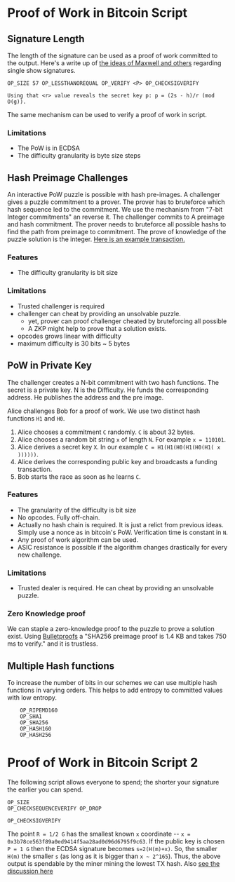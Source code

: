 # Proof of Work in Bitcoin Script 

## Signature Length
The length of the signature can be used as a proof of work committed to the output. Here's a write up of [the ideas of Maxwell and others](https://lists.linuxfoundation.org/pipermail/lightning-dev/2015-November/000344.html) regarding single show signatures.

`OP_SIZE 57 OP_LESSTHANOREQUAL OP_VERIFY <P> OP_CHECKSIGVERIFY`

`Using that <r> value reveals the secret key p: p = (2s - h)/r (mod O(g)).`

The same mechanism can be used to verify a proof of work in script. 

### Limitations
- The PoW is in ECDSA
- The difficulty granularity is byte size steps

## Hash Preimage Challenges
An interactive PoW puzzle is possible with hash pre-images. 
A challenger gives a puzzle commitment to a prover. The prover has to bruteforce which hash sequence led to the commitment. We use the mechanism from "7-bit Integer commitments" an reverse it. The challenger commits to A preimage and hash commitment. The prover needs to bruteforce all possible hashs to find the path from preimage to commitment. The prove of knowledge of the puzzle solution is the integer.
[Here is an example transaction.](https://blockstream.info/nojs/tx/a3803be4f3da166096b4408ffe36a07750f31bb2b58bd660f8f1a0c59a99dda6)


### Features
- The difficulty granularity is bit size 

### Limitations
- Trusted challenger is required
- challenger can cheat by providing an unsolvable puzzle. 
	- yet, prover can proof challenger cheated by bruteforcing all possible 
	- A ZKP might help to prove that a solution exists.
- opcodes grows linear with difficulty
- maximum difficulty is 30 bits ~ 5 bytes


## PoW in Private Key
The challenger creates a N-bit commitment with two hash functions. The secret is a private key. N is the Difficulty. He funds the corresponding address. He publishes the address and the pre image.

Alice challenges Bob for a proof of work.
We use two distinct hash functions `H1` and `H0`.

1. Alice chooses a commitment `C` randomly. `C` is about 32 bytes.
2. Alice chooses a random bit string `x` of length `N`. For example `x = 110101`.
3. Alice derives a secret key `X`. In our example `C = H1(H1(H0(H1(H0(H1( x ))))))`. 
4. Alice derives the corresponding public key and broadcasts a funding transaction.
5. Bob starts the race as soon as he learns `C`.

### Features
- The granularity of the difficulty is bit size 
- No opcodes. Fully off-chain.
- Actually no hash chain is required. It is just a relict from previous ideas. Simply use a nonce as in bitcoin's PoW. Verification time is constant in `N`.
- Any proof of work algorithm can be used. 
- ASIC resistance is possible if the algorithm changes drastically for every new challenge. 

### Limitations
- Trusted dealer is required. He can cheat by providing an unsolvable puzzle.

### Zero Knowledge proof 
We can staple a zero-knowledge proof to the puzzle to prove a solution exist.
Using [Bulletproofs](https://web.stanford.edu/~buenz/pubs/bulletproofs.pdf) a "SHA256 preimage proof is 1.4 KB and takes 750 ms to verify." and it is trustless. 


## Multiple Hash functions 
To increase the number of bits in our schemes we can use multiple hash functions in varying orders. This helps to add entropy to committed values with low entropy.

```
	OP_RIPEMD160
	OP_SHA1
	OP_SHA256
	OP_HASH160
	OP_HASH256
```




# Proof of Work in Bitcoin Script 2


The following script allows everyone to spend; the shorter your signature the earlier you can spend.
```
OP_SIZE
OP_CHECKSEQUENCEVERIFY OP_DROP

OP_CHECKSIGVERIFY
```

The point `R = 1/2 G` has the smallest known `x` coordinate -- `x = 0x3b78ce563f89a0ed9414f5aa28ad0d96d6795f9c63`. If the public key is chosen `P = 1 G` then the ECDSA signature becomes `s=2(H(m)+x)`. So, the smaller `H(m)` the smaller `s` (as long as it is bigger than `x ~ 2^165`). Thus, the above output is spendable by the miner mining the lowest TX hash. Also [see the discussion here](https://gist.github.com/RobinLinus/95de641ed1e3d9fde83bdcf5ac289ce9)
